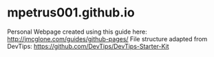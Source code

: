 # mpetrus001.github.io
Personal Webpage created using this guide here: http://jmcglone.com/guides/github-pages/
File structure adapted from DevTips: https://github.com/DevTips/DevTips-Starter-Kit
